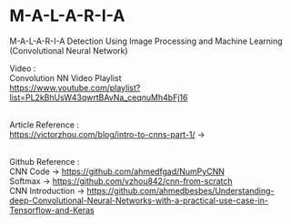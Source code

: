 # M-A-L-A-R-I-A
M-A-L-A-R-I-A Detection Using Image Processing and Machine Learning (Convolutional Neural Network)

Video :
<br />
Convolution NN Video Playlist
<br />
https://www.youtube.com/playlist?list=PL2kBhUsW43qwrtBAvNa_ceqnuMh4bFj16
<br />
<br />

Article Reference :
<br />
https://victorzhou.com/blog/intro-to-cnns-part-1/ -> 
<br />
<br />


Github Reference :
<br />
CNN Code -> https://github.com/ahmedfgad/NumPyCNN
<br />
Softmax -> https://github.com/vzhou842/cnn-from-scratch
<br />
CNN Introduction -> https://github.com/ahmedbesbes/Understanding-deep-Convolutional-Neural-Networks-with-a-practical-use-case-in-Tensorflow-and-Keras 





